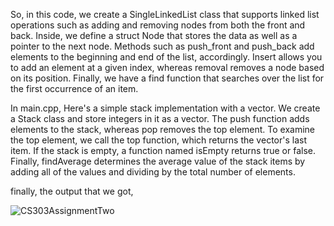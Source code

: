 So, in this code, we create a SingleLinkedList class that supports linked list operations such as adding and removing nodes from both the front and back. Inside, we define a struct Node that stores the data as well as a pointer to the next node. Methods such as push_front and push_back add elements to the beginning and end of the list, accordingly. Insert allows you to add an element at a given index, whereas removal removes a node based on its position. Finally, we have a find function that searches over the list for the first occurrence of an item.

In main.cpp, 
Here's a simple stack implementation with a vector. We create a Stack class and store integers in it as a vector. The push function adds elements to the stack, whereas pop removes the top element. To examine the top element, we call the top function, which returns the vector's last item. If the stack is empty, a function named isEmpty returns true or false. Finally, findAverage determines the average value of the stack items by adding all of the values and dividing by the total number of elements.

finally, the output that we got,

![CS303AssignmentTwo](https://github.com/user-attachments/assets/61385635-9b91-4720-81fa-93c4991d0d41)
